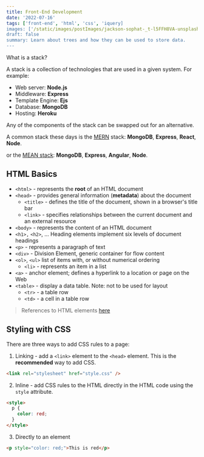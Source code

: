 ```yaml
---
title: Front-End Development
date: '2022-07-16'
tags: ['front-end', 'html', 'css', 'iquery]
images: ['/static/images/postImages/jackson-sophat-_t-l5FFH8VA-unsplash.jpeg']
draft: false
summary: Learn about trees and how they can be used to store data.
---
```


What is a stack?

A stack is a collection of technologies that are used in a given system. For example:

- Web server: **Node.js**
- Middleware: **Express**
- Template Engine: **Ejs**
- Database: **MongoDB**
- Hosting: **Heroku**

Any of the components of the stack can be swapped out for an alternative.

A common stack these days is the [MERN](https://www.mongodb.com/mern-stack) stack: **MongoDB**, **Express**, **React**, **Node**.

or the [MEAN stack](<https://en.wikipedia.org/wiki/MEAN_(solution_stack)>): **MongoDB**, **Express**, **Angular**, **Node**.

## HTML Basics

- `<html>` - represents the **root** of an HTML document
- `<head>` - provides general information (**metadata**) about the document
  - `<title>` - defines the title of the document, shown in a browser's title bar
  - `<link>` - specifies relationships between the current document and an external resource
- `<body>` - represents the content of an HTML document
- `<h1>,` `<h2>`, ... Heading elements implement six levels of document headings
- `<p>` - represents a paragraph of text
- `<div>` - Division Element, generic container for flow content
- `<ol>`, `<ul>` list of items with, or without numerical ordering
  - `<li>` - represents an item in a list
- `<a>` - anchor element; defines a hyperlink to a location or page on the Web
- `<table>` - display a data table. Note: not to be used for layout
  - `<tr>` - a table row
  - `<td>` - a cell in a table row

> References to HTML elements [here](https://developer.mozilla.org/en-US/docs/Web/HTML/Element)

## Styling with CSS

There are three ways to add CSS rules to a page:

1. Linking - add a `<link>` element to the `<head>` element. This is the **recommended** way to add CSS.

```html
<link rel="stylesheet" href="style.css" />
```

2. Inline - add CSS rules to the HTML directly in the HTML code using the `style` attribute.

```html
<style>
  p {
    color: red;
  }
</style>
```

3. Directly to an element

```html
<p style="color: red;">This is red</p>
```
